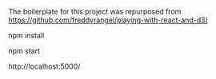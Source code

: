 The boilerplate for this project was repurposed from https://github.com/freddyrangel/playing-with-react-and-d3/

npm install

npm start

http://localhost:5000/